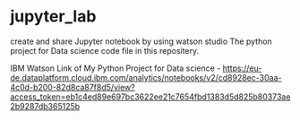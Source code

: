 # jupyter_lab
create and share Jupyter notebook by using watson studio
The python project for Data science code file in this repositery.

IBM Watson Link of My Python Project for Data science - https://eu-de.dataplatform.cloud.ibm.com/analytics/notebooks/v2/cd8928ec-30aa-4c0d-b200-82d8ca87f8d5/view?access_token=eb1c4ed89e697bc3622ee21c7654fbd1383d5d825b80373ae2b9287db365125b
